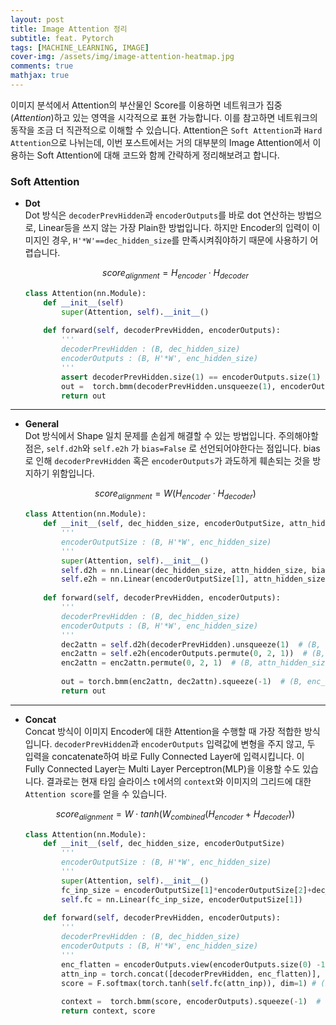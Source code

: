 ```yaml
---
layout: post
title: Image Attention 정리
subtitle: feat. Pytorch
tags: [MACHINE_LEARNING, IMAGE]
cover-img: /assets/img/image-attention-heatmap.jpg
comments: true
mathjax: true
---
```


이미지 분석에서 Attention의 부산물인 Score를 이용하면 네트워크가 집중(_Attention_)하고 있는 영역을 시각적으로 표현 가능합니다. 이를 참고하면 네트워크의 동작을 조금 더 직관적으로 이해할 수 있습니다.  Attention은 `Soft Attention`과 `Hard Attention`으로 나뉘는데, 이번 포스트에서는 거의 대부분의 Image Attention에서 이용하는 Soft Attention에 대해 코드와 함께 간략하게 정리해보려고 합니다.  

### Soft Attention  
- **Dot**  
	Dot 방식은 `decoderPrevHidden`과 `encoderOutputs`를 바로 dot 연산하는 방법으로, Linear등을 쓰지 않는 가장 Plain한 방법입니다. 하지만 Encoder의 입력이 이미지인 경우, `H'*W'==dec_hidden_size`를 만족시켜줘야하기 때문에 사용하기 어렵습니다.  

	$$score_{alignment} = H_{encoder} \cdot H_{decoder}$$  

	```python  
	class Attention(nn.Module):
		def __init__(self)
			super(Attention, self).__init__()
		
		def forward(self, decoderPrevHidden, encoderOutputs):
			'''
			decoderPrevHidden : (B, dec_hidden_size)
			encoderOutputs : (B, H'*W', enc_hidden_size)
			'''
			assert decoderPrevHidden.size(1) == encoderOutputs.size(1)
			out =  torch.bmm(decoderPrevHidden.unsqueeze(1), encoderOutputs).squeeze(-1)
			return out
	```  

---  

- **General**  
	Dot 방식에서 Shape 일치 문제를 손쉽게 해결할 수 있는 방법입니다. 주의해야할 점은, `self.d2h`와 `self.e2h` 가 `bias=False` 로 선언되어야한다는 점입니다. bias로 인해 `decoderPrevHidden` 혹은 `encoderOutputs`가 과도하게 훼손되는 것을 방지하기 위함입니다.   

	$$score_{alignment} =W( H_{encoder} \cdot H_{decoder})$$


	```python  
	class Attention(nn.Module):
		def __init__(self, dec_hidden_size, encoderOutputSize, attn_hidden_size)
			'''
			encoderOutputSize : (B, H'*W', enc_hidden_size)
			'''
			super(Attention, self).__init__()
			self.d2h = nn.Linear(dec_hidden_size, attn_hidden_size, bias=False)
			self.e2h = nn.Linear(encoderOutputSize[1], attn_hidden_size, bias=False)
		
		def forward(self, decoderPrevHidden, encoderOutputs):
			'''
			decoderPrevHidden : (B, dec_hidden_size)
			encoderOutputs : (B, H'*W', enc_hidden_size)
			'''
			dec2attn = self.d2h(decoderPrevHidden).unsqueeze(1)  # (B, 1, attn_hidden_size)
			enc2attn = self.e2h(encoderOutputs.permute(0, 2, 1))  # (B, enc_hidden_size, attn_hidden_size)
			enc2attn = enc2attn.permute(0, 2, 1)  # (B, attn_hidden_size, enc_hidden_size)
			
			out = torch.bmm(enc2attn, dec2attn).squeeze(-1)  # (B, enc_hidden_size)
			return out
	```  

---  

- **Concat**  
	Concat 방식이 이미지 Encoder에 대한 Attention을 수행할 때 가장 적합한 방식입니다. `decoderPrevHidden`과 `encoderOutputs` 입력값에 변형을 주지 않고, 두 입력을 concatenate하여 바로 Fully Connected Layer에 입력시킵니다. 이 Fully Connected Layer는  Multi Layer Perceptron(MLP)을 이용할 수도 있습니다. 결과로는 현재 타임 슬라이스 `t`에서의 `context`와 이미지의 그리드에 대한 `Attention score`를 얻을 수 있습니다.  

	$$score_{alignment} = W \cdot tanh(W_{combined}(H_{encoder} + H_{decoder}))$$   

	```python  
	class Attention(nn.Module):
		def __init__(self, dec_hidden_size, encoderOutputSize)
			'''
			encoderOutputSize : (B, H'*W', enc_hidden_size)
			'''
			super(Attention, self).__init__()
			fc_inp_size = encoderOutputSize[1]*encoderOutputSize[2]+dec_hidden_size
			self.fc = nn.Linear(fc_inp_size, encoderOutputSize[1])
		
		def forward(self, decoderPrevHidden, encoderOutputs):
			'''
			decoderPrevHidden : (B, dec_hidden_size)
			encoderOutputs : (B, H'*W', enc_hidden_size)
			'''
			enc_flatten = encoderOutputs.view(encoderOutputs.size(0) -1)  # (B, H'*W'*enc_hidden_size)
			attn_inp = torch.concat([decoderPrevHidden, enc_flatten)], dim=1)  # (B, fc_inp_size)
			score = F.softmax(torch.tanh(self.fc(attn_inp)), dim=1) # (B, H'*W')
			
			context =  torch.bmm(score, encoderOutputs).squeeze(-1)  # (B, enc_hidden_size)
			return context, score
	```